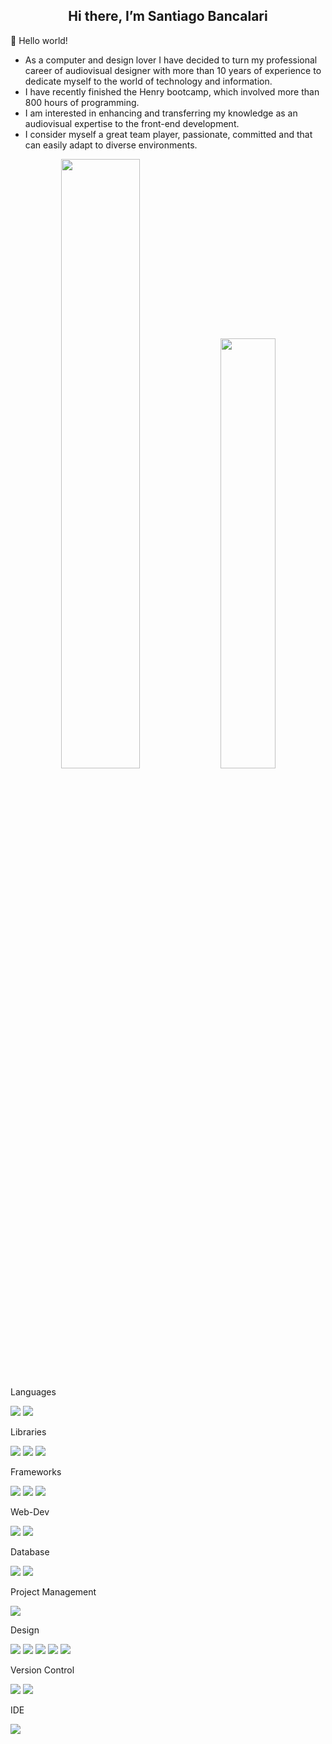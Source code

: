 <div>

<h2 align="center">Hi there, I’m Santiago Bancalari</h2>


[comment]: <> ( <img src="https://img.shields.io/badge/PORTFOLIO-CC6699?style=for-the-badge&logoColor=white" alt="Portfolio" /> )
 [comment]: <> (  <img src="https://img.shields.io/badge/Codepen-000000?style=for-the-badge&logo=codepen&logoColor=white" alt="CodePen" /> )

<div>
   <span> 👋 Hello world! </span>
  <ul>
    <li> As a computer and design lover I have decided to turn my professional career of audiovisual designer with more than 10 years of experience to dedicate myself      to the world of technology and information. </li>
    <li> I have recently finished the Henry bootcamp, which involved more than 800 hours of programming. </li>
    <li> I am interested in enhancing and transferring my knowledge as an audiovisual expertise to the front-end development. </li>
    <li> I consider myself a great team player, passionate, committed and that can easily adapt to diverse environments.</li>
   </ul>
</div>
<p align="center">
   <img src="https://github-readme-stats.vercel.app/api?username=bancalarisantiago&show_icons=true&theme=gruvbox" width="50%"/>
   <img src="https://github-readme-stats.vercel.app/api/top-langs/?username=bancalarisantiago&layout=compact&theme=gruvbox" width="42%" />
</p>

 <p>Languages</p>
   <img src="https://img.shields.io/badge/javascript-%23323330.svg?style=for-the-badge&logo=javascript&logoColor=%23F7DF1E"/>
   <img src="https://img.shields.io/badge/typescript-%23007ACC.svg?style=for-the-badge&logo=typescript&logoColor=white"/>
  <p>Libraries</p>
   <img src="https://img.shields.io/badge/react-%2320232a.svg?style=for-the-badge&logo=react&logoColor=%2361DAFB"/>
   <img src="https://img.shields.io/badge/redux-%23593d88.svg?style=for-the-badge&logo=redux&logoColor=white"/>
   <img src="https://img.shields.io/badge/Sequelize-52B0E7?style=for-the-badge&logo=Sequelize&logoColor=white"/>          
 <p>Frameworks</p>
   <img src="https://img.shields.io/badge/Next-black?style=for-the-badge&logo=next.js&logoColor=white"/>
   <img src="https://img.shields.io/badge/chakra-%234ED1C5.svg?style=for-the-badge&logo=chakraui&logoColor=white"/>
   <img src="https://img.shields.io/badge/express.js-%23404d59.svg?style=for-the-badge&logo=express&logoColor=%2361DAFB"/>
 <p>Web-Dev</p>
   <img src="https://img.shields.io/badge/html5-%23E34F26.svg?style=for-the-badge&logo=html5&logoColor=white"/>
   <img src="https://img.shields.io/badge/css3-%231572B6.svg?style=for-the-badge&logo=css3&logoColor=white"/>
 
<p>Database</p>
   <img src="https://img.shields.io/badge/MongoDB-%234ea94b.svg?style=for-the-badge&logo=mongodb&logoColor=white"/>
   <img src="https://img.shields.io/badge/postgres-%23316192.svg?style=for-the-badge&logo=postgresql&logoColor=white"/>
 <p>Project Management</p>
   <img src="https://img.shields.io/badge/Trello-%23026AA7.svg?style=for-the-badge&logo=Trello&logoColor=white"/>
 <p>Design</p>
   <img src="https://img.shields.io/badge/Adobe%20Premiere%20Pro-9999FF.svg?style=for-the-badge&logo=Adobe%20Premiere%20Pro&logoColor=white"/>
   <img src="https://img.shields.io/badge/adobe%20photoshop-%2331A8FF.svg?style=for-the-badge&logo=adobe%20photoshop&logoColor=white"/>
   <img src="https://img.shields.io/badge/Adobe%20Lightroom-31A8FF.svg?style=for-the-badge&logo=Adobe%20Lightroom&logoColor=white"/>
   <img src="https://img.shields.io/badge/Adobe%20After%20Effects-9999FF.svg?style=for-the-badge&logo=Adobe%20After%20Effects&logoColor=white"/>
   <img src="https://img.shields.io/badge/figma-%23F24E1E.svg?style=for-the-badge&logo=figma&logoColor=white"/>
 <p>Version Control</p>
   <img src="https://img.shields.io/badge/git-%23F05033.svg?style=for-the-badge&logo=git&logoColor=white"/>
   <img src="https://img.shields.io/badge/github-%23121011.svg?style=for-the-badge&logo=github&logoColor=white"/>
 <p>IDE</p>
   <img src="https://img.shields.io/badge/Visual%20Studio%20Code-0078d7.svg?style=for-the-badge&logo=visual-studio-code&logoColor=white">
</div>


